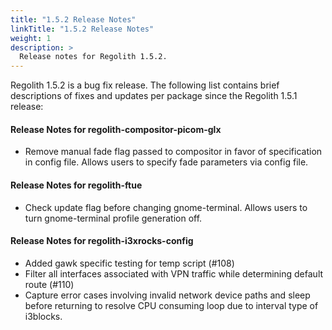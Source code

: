 ```yaml
---
title: "1.5.2 Release Notes"
linkTitle: "1.5.2 Release Notes"
weight: 1
description: >
  Release notes for Regolith 1.5.2.
---
```


Regolith 1.5.2 is a bug fix release.  The following list contains brief descriptions of fixes and updates per package since the Regolith 1.5.1 release:

#### Release Notes for regolith-compositor-picom-glx

  * Remove manual fade flag passed to compositor in favor of specification in config file.  Allows users to specify fade parameters via config file.

#### Release Notes for regolith-ftue

  * Check update flag before changing gnome-terminal.  Allows users to turn gnome-terminal profile generation off.


#### Release Notes for regolith-i3xrocks-config

  * Added gawk specific testing for temp script (#108)
  * Filter all interfaces associated with VPN traffic while determining default route (#110)
  * Capture error cases involving invalid network device paths and sleep before returning to resolve CPU consuming loop due to  interval type of i3blocks.
